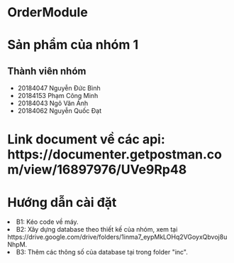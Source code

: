 # OrderModule
<H1>Sản phẩm của nhóm 1</H1>
<H2>Thành viên nhóm </H2>
<ul>
  <li> 20184047	Nguyễn Đức Bình </li>
  <li> 20184153	Phạm Công Minh </li>
  <li> 20184043	Ngô Văn Ánh </li>
  <li> 20184062	Nguyễn Quốc Đạt </li>
</ul>
<H1> Link document về các api: https://documenter.getpostman.com/view/16897976/UVe9Rp48 </H1>
<H1> Hướng dẫn cài đặt </H1>
  <li> B1: Kéo code về máy. </li>
  <li> B2: Xây dựng database theo thiết kế của nhóm, xem tại https://drive.google.com/drive/folders/1inma7_eypMkLOHq2VGoyxQbvoj8uNhpM. </li>
  <li> B3: Thêm các thông số của database tại trong folder "inc". </li>
